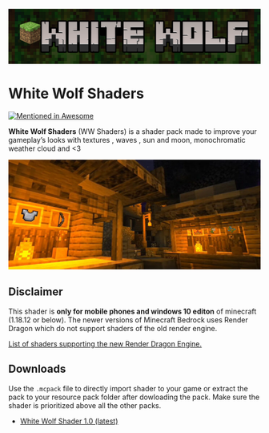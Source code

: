 ![WW Shaders](/textures/images/ww.png)
# White Wolf Shaders
[![Mentioned in Awesome <Awesome Minecraft>](https://awesome.re/mentioned-badge.svg)](https://github.com/bs-community/awesome-minecraft)

**White Wolf Shaders** (WW Shaders) is a shader pack made to improve your gameplay’s looks with textures , waves , sun and moon, monochromatic weather cloud and <3
   
![Pic_A](/textures/images/img.png)

## Disclaimer

This shader is **only for mobile phones and windows 10 editon** of minecraft (1.18.12 or below). The newer versions of Minecraft Bedrock uses Render Dragon which do not support shaders of the old render engine.

[List of shaders supporting the new Render Dragon Engine.](https://github.com/DominoKorean/Render-dragon-shader-list)

## Downloads

 Use the `.mcpack` file to directly import shader to your game or extract the pack to your resource pack folder after dowloading the pack. Make sure the shader is prioritized above all the other packs.
   * [White Wolf Shader 1.0 (latest)](https://github.com/NotSnipc/WhiteWolfShaders/releases/tag/release)
